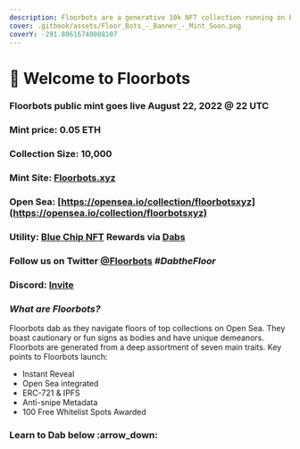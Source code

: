 ```yaml
---
description: Floorbots are a generative 10k NFT collection running on Ethereum blockchain.
cover: .gitbook/assets/Floor_Bots_-_Banner_-_Mint_Soon.png
coverY: -291.80616740088107
---
```


# 💾 Welcome to Floorbots

### Floorbots public mint goes live August 22, 2022 @ 22 UTC

### Mint price: 0.05 ETH

### Collection Size: 10,000

### Mint Site: [Floorbots.xyz](https://floorbots.xyz)

### Open Sea: [https://opensea.io/collection/floorbotsxyz](https://opensea.io/collection/floorbotsxyz)

### Utility: [Blue Chip NFT](https://twitter.com/kokid951/status/1559246761058701312) Rewards via [Dabs](floorbots/welcome-to-floorbots/dabs/)

### Follow us on Twitter [@Floorbots](https://twitter.com/floorbots) _#DabtheFloor_

### Discord: [Invite](https://discord.gg/eUbcXxBRFV)

### _What are Floorbots?_

Floorbots dab as they navigate floors of top collections on Open Sea. They boast cautionary or fun signs as bodies and have unique demeanors. Floorbots are generated from a deep assortment of seven main traits. Key points to Floorbots launch:

* Instant Reveal
* Open Sea integrated
* ERC-721 & IPFS
* Anti-snipe Metadata
* 100 Free Whitelist Spots Awarded

### Learn to Dab below :arrow\_down:
